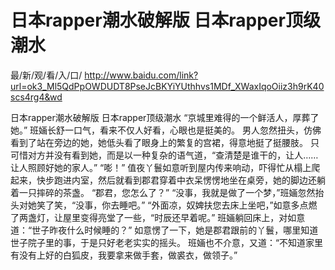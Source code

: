# 日本rapper潮水破解版 日本rapper顶级潮水

最/新/观/看/入/口/ http://www.baidu.com/link?url=ok3_Ml5QdPpOWDUDT8PseJcBKYiYUthhvs1MDf_XWaxIqoOiiz3h9rK40scs4rg4&wd

日本rapper潮水破解版 日本rapper顶级潮水
 “京城里难得的一个鲜活人，厚葬了她。”
    班婳长舒一口气，看来不仅人好看，心眼也是挺美的。
    男人忽然扭头，仿佛看到了站在旁边的她，她低头看了眼身上的繁复的宫裙，得意地挺了挺腰肢。
    只可惜对方并没有看到她，而是以一种复杂的语气道，“查清楚是谁干的，让人……让人照顾好她的家人。”
    “嘭！”
    值夜丫鬟如意听到屋内传来响动，吓得忙从榻上爬起来，快步跑进内室，然后就看到郡君穿着中衣呆愣愣地坐在桌旁，她的脚边还躺着一只摔碎的茶盏。
    “郡君，您怎么了？”
    “没事，我就是做了一个梦，”班婳忽然抬头对她笑了笑，“没事，你去睡吧。”
    “外面凉，奴婢扶您去床上坐吧，”如意多点燃了两盏灯，让屋里变得亮堂了一些，“时辰还早着呢。”
    班婳躺回床上，对如意道：“世子昨夜什么时候睡的？”
    如意愣了一下，她是郡君跟前的丫鬟，哪里知道世子院子里的事，于是只好老老实实的摇头。
    班婳也不介意，又道：“不知道家里有没有上好的白狐皮，我要拿来做手套，做裘衣，做领子。”
